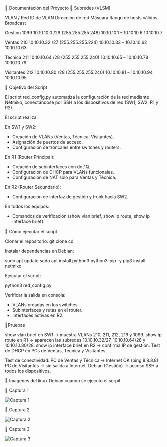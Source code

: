 📑 Documentación del Proyecto
🔹 Subredes (VLSM)

VLAN / Red	ID de VLAN	Dirección de red	Máscara	Rango de hosts válidos	Broadcast

Gestión	1099	10.10.10.0	/29 (255.255.255.248)	10.10.10.1 – 10.10.10.6	10.10.10.7

Ventas	210	10.10.10.32	/27 (255.255.255.224)	10.10.10.33 – 10.10.10.62	10.10.10.63

Técnica	211	10.10.10.64	/28 (255.255.255.240)	10.10.10.65 – 10.10.10.78	10.10.10.79

Visitantes	212	10.10.10.80	/28 (255.255.255.240)	10.10.10.81 – 10.10.10.94	10.10.10.95


🔹 Objetivo del Script

El script red_config.py automatiza la configuración de la red mediante Netmiko, conectándose por SSH a los dispositivos de red (SW1, SW2, R1 y R2).

El script realiza:

En SW1 y SW2:
- Creación de VLANs (Ventas, Técnica, Visitantes).
- Asignación de puertos de acceso.
- Configuración de troncales entre switches y routers.
 
En R1 (Router Principal):
- Creación de subinterfaces con dot1Q.
- Configuración de DHCP para VLANs funcionales.
- Configuración de NAT solo para Ventas y Técnica.

En R2 (Router Secundario):
- Configuración de interfaz de gestión y trunk hacia SW2.

En todos los equipos:
- Comandos de verificación (show vlan brief, show ip route, show ip interface brief).


🔹 Cómo ejecutar el script

Clonar el repositorio:
git clone <URL-del-repo>
cd <nombre-repo>


Instalar dependencias en Debian:

sudo apt update 
sudo apt install python3 python3-pip -y
pip3 install netmiko


Ejecutar el script:

python3 red_config.py


Verificar la salida en consola:
- VLANs creadas en los switches.
- Subinterfaces y rutas en el router.
- Interfaces activas en R2.

🔹Pruebas

show vlan brief en SW1 → muestra VLANs 210, 211, 212, 219 y 1099.
show ip route en R1 → aparecen las subredes 10.10.10.32/27, 10.10.10.64/28 y 10.10.10.80/28.
show ip interface brief en R2 → confirma IP de gestión.
Test de DHCP en PCs de Ventas, Técnica y Visitantes.

Test de conectividad:
PC de Ventas y Técnica → Internet OK (ping 8.8.8.8).
PC de Visitantes → sin salida a Internet.
Debian (Gestión) → acceso SSH a todos los dispositivos.



📸 Imagenes del linux Debian cuando se ejecuto el scrpit

🔹 Captura 1

![Captura 1](https://github.com/user-attachments/assets/1c09720c-fded-4f30-a011-4a2aae574a4c)

🔹 Captura 2 

![Captura 2](https://github.com/user-attachments/assets/634c02d7-d320-48bd-a10f-ceeb76ac8723)

🔹 Captura 3

![Captura 3](https://github.com/user-attachments/assets/0ce35c04-acd3-4329-b996-5739ab8e5303)


